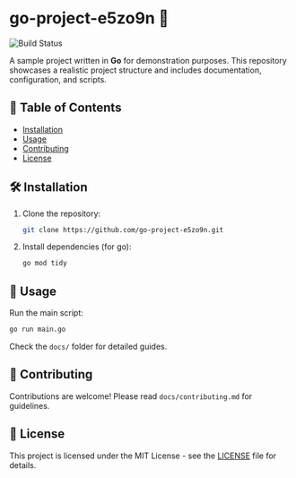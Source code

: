 # go-project-e5zo9n 🚀

![Build Status](https://img.shields.io/badge/build-passing-brightgreen)

A sample project written in **Go** for demonstration purposes. This repository showcases a realistic project structure and includes documentation, configuration, and scripts.

## 📖 Table of Contents
- [Installation](#installation)
- [Usage](#usage)
- [Contributing](#contributing)
- [License](#license)

## 🛠 Installation
1. Clone the repository:
   ```bash
   git clone https://github.com/go-project-e5zo9n.git
   ```
2. Install dependencies (for go):
   ```bash
   go mod tidy
   ```

## 🚀 Usage
Run the main script:
```bash
go run main.go
```

Check the `docs/` folder for detailed guides.

## 🤝 Contributing
Contributions are welcome! Please read `docs/contributing.md` for guidelines.

## 📜 License
This project is licensed under the MIT License - see the [LICENSE](LICENSE) file for details.
